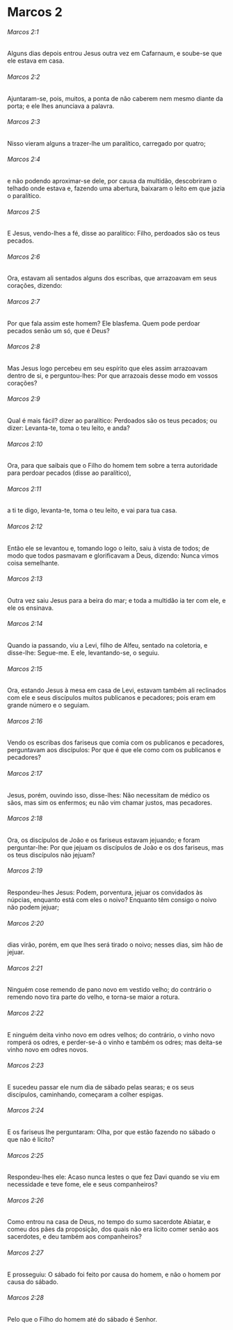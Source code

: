 # Marcos 2

###### Marcos 2:1

Alguns dias depois entrou Jesus outra vez em Cafarnaum, e soube-se que ele estava em casa.

###### Marcos 2:2

Ajuntaram-se, pois, muitos, a ponta de não caberem nem mesmo diante da porta; e ele lhes anunciava a palavra.

###### Marcos 2:3

Nisso vieram alguns a trazer-lhe um paralítico, carregado por quatro;

###### Marcos 2:4

e não podendo aproximar-se dele, por causa da multidão, descobriram o telhado onde estava e, fazendo uma abertura, baixaram o leito em que jazia o paralítico.

###### Marcos 2:5

E Jesus, vendo-lhes a fé, disse ao paralítico: Filho, perdoados são os teus pecados.

###### Marcos 2:6

Ora, estavam ali sentados alguns dos escribas, que arrazoavam em seus corações, dizendo:

###### Marcos 2:7

Por que fala assim este homem? Ele blasfema. Quem pode perdoar pecados senão um só, que é Deus?

###### Marcos 2:8

Mas Jesus logo percebeu em seu espírito que eles assim arrazoavam dentro de si, e perguntou-lhes: Por que arrazoais desse modo em vossos corações?

###### Marcos 2:9

Qual é mais fácil? dizer ao paralítico: Perdoados são os teus pecados; ou dizer: Levanta-te, toma o teu leito, e anda?

###### Marcos 2:10

Ora, para que saibais que o Filho do homem tem sobre a terra autoridade para perdoar pecados (disse ao paralítico),

###### Marcos 2:11

a ti te digo, levanta-te, toma o teu leito, e vai para tua casa.

###### Marcos 2:12

Então ele se levantou e, tomando logo o leito, saiu à vista de todos; de modo que todos pasmavam e glorificavam a Deus, dizendo: Nunca vimos coisa semelhante.

###### Marcos 2:13

Outra vez saiu Jesus para a beira do mar; e toda a multidão ia ter com ele, e ele os ensinava.

###### Marcos 2:14

Quando ia passando, viu a Levi, filho de Alfeu, sentado na coletoria, e disse-lhe: Segue-me. E ele, levantando-se, o seguiu.

###### Marcos 2:15

Ora, estando Jesus à mesa em casa de Levi, estavam também ali reclinados com ele e seus discípulos muitos publicanos e pecadores; pois eram em grande número e o seguiam.

###### Marcos 2:16

Vendo os escribas dos fariseus que comia com os publicanos e pecadores, perguntavam aos discípulos: Por que é que ele como com os publicanos e pecadores?

###### Marcos 2:17

Jesus, porém, ouvindo isso, disse-lhes: Não necessitam de médico os sãos, mas sim os enfermos; eu não vim chamar justos, mas pecadores.

###### Marcos 2:18

Ora, os discípulos de João e os fariseus estavam jejuando; e foram perguntar-lhe: Por que jejuam os discípulos de João e os dos fariseus, mas os teus discípulos não jejuam?

###### Marcos 2:19

Respondeu-lhes Jesus: Podem, porventura, jejuar os convidados às núpcias, enquanto está com eles o noivo? Enquanto têm consigo o noivo não podem jejuar;

###### Marcos 2:20

dias virão, porém, em que lhes será tirado o noivo; nesses dias, sim hão de jejuar.

###### Marcos 2:21

Ninguém cose remendo de pano novo em vestido velho; do contrário o remendo novo tira parte do velho, e torna-se maior a rotura.

###### Marcos 2:22

E ninguém deita vinho novo em odres velhos; do contrário, o vinho novo romperá os odres, e perder-se-á o vinho e também os odres; mas deita-se vinho novo em odres novos.

###### Marcos 2:23

E sucedeu passar ele num dia de sábado pelas searas; e os seus discípulos, caminhando, começaram a colher espigas.

###### Marcos 2:24

E os fariseus lhe perguntaram: Olha, por que estão fazendo no sábado o que não é lícito?

###### Marcos 2:25

Respondeu-lhes ele: Acaso nunca lestes o que fez Davi quando se viu em necessidade e teve fome, ele e seus companheiros?

###### Marcos 2:26

Como entrou na casa de Deus, no tempo do sumo sacerdote Abiatar, e comeu dos pães da proposição, dos quais não era lícito comer senão aos sacerdotes, e deu também aos companheiros?

###### Marcos 2:27

E prosseguiu: O sábado foi feito por causa do homem, e não o homem por causa do sábado.

###### Marcos 2:28

Pelo que o Filho do homem até do sábado é Senhor.

